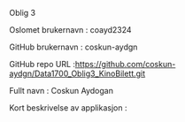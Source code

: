 Oblig 3

Oslomet brukernavn : coayd2324

GitHub brukernavn : coskun-aydgn

GitHub repo URL :https://github.com/coskun-aydgn/Data1700_Oblig3_KinoBilett.git

Fullt navn : Coskun Aydogan

Kort beskrivelse av applikasjon :
